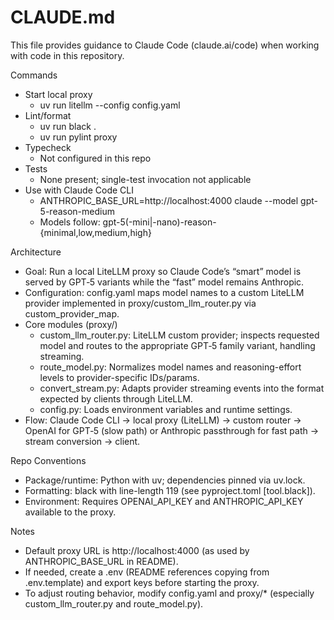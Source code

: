 # CLAUDE.md

This file provides guidance to Claude Code (claude.ai/code) when working with code in this repository.

Commands
- Start local proxy
  - uv run litellm --config config.yaml
- Lint/format
  - uv run black .
  - uv run pylint proxy
- Typecheck
  - Not configured in this repo
- Tests
  - None present; single-test invocation not applicable
- Use with Claude Code CLI
  - ANTHROPIC_BASE_URL=http://localhost:4000 claude --model gpt-5-reason-medium
  - Models follow: gpt-5(-mini|-nano)-reason-{minimal,low,medium,high}

Architecture
- Goal: Run a local LiteLLM proxy so Claude Code’s “smart” model is served by GPT‑5 variants while the “fast” model remains Anthropic.
- Configuration: config.yaml maps model names to a custom LiteLLM provider implemented in proxy/custom_llm_router.py via custom_provider_map.
- Core modules (proxy/)
  - custom_llm_router.py: LiteLLM custom provider; inspects requested model and routes to the appropriate GPT‑5 family variant, handling streaming.
  - route_model.py: Normalizes model names and reasoning-effort levels to provider-specific IDs/params.
  - convert_stream.py: Adapts provider streaming events into the format expected by clients through LiteLLM.
  - config.py: Loads environment variables and runtime settings.
- Flow: Claude Code CLI → local proxy (LiteLLM) → custom router → OpenAI for GPT‑5 (slow path) or Anthropic passthrough for fast path → stream conversion → client.

Repo Conventions
- Package/runtime: Python with uv; dependencies pinned via uv.lock.
- Formatting: black with line-length 119 (see pyproject.toml [tool.black]).
- Environment: Requires OPENAI_API_KEY and ANTHROPIC_API_KEY available to the proxy.

Notes
- Default proxy URL is http://localhost:4000 (as used by ANTHROPIC_BASE_URL in README).
- If needed, create a .env (README references copying from .env.template) and export keys before starting the proxy.
- To adjust routing behavior, modify config.yaml and proxy/* (especially custom_llm_router.py and route_model.py).
